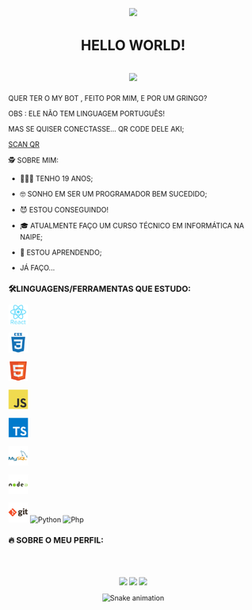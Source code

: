 <div id="header" align="center">

  <img src="https://telegra.ph/file/2374532682a1f74093351.jpg" width="100"/>

</div>

<h1 align="center">

  HELLO WORLD!

  <img src="https://media.giphy.com/media/hvRJCLFzcasrR4ia7z/giphy.gif" width="30"/>

</h1>

QUER TER O MY BOT , FEITO POR MIM, E POR UM GRINGO?

OBS : ELE NÃO TEM LINGUAGEM PORTUGUÊS!

MAS SE QUISER CONECTASSE... QR CODE DELE AKI;

[SCAN QR](https://levanter.onrender.com/md)

 🕵️ SOBRE MIM:  

 

 -  🙅🏽‍♂️ TENHO 19 ANOS;

 -  🤓 SONHO EM SER UM PROGRAMADOR BEM SUCEDIDO;

 - 😈 ESTOU CONSEGUINDO!

 -  🎓 ATUALMENTE FAÇO UM CURSO TÉCNICO EM INFORMÁTICA NA NAIPE;

 - 🧠 ESTOU APRENDENDO;

 - JÁ FAÇO... 

### :hammer_and_wrench:LINGUAGENS/FERRAMENTAS QUE ESTUDO:

  <img src="https://github.com/devicons/devicon/blob/master/icons/react/react-original-wordmark.svg" title="React" alt="React" width="40" height="40"/>&nbsp;

  <img src="https://github.com/devicons/devicon/blob/master/icons/css3/css3-plain-wordmark.svg"  title="CSS3" alt="CSS" width="40" height="40"/>&nbsp;

  <img src="https://github.com/devicons/devicon/blob/master/icons/html5/html5-original.svg" title="HTML5" alt="HTML" width="40" height="40"/>&nbsp;

  <img src="https://github.com/devicons/devicon/blob/master/icons/javascript/javascript-original.svg" title="JavaScript" alt="JavaScript" width="40" height="40"/>&nbsp;

  <img src="https://raw.githubusercontent.com/devicons/devicon/master/icons/typescript/typescript-plain.svg" title="JavaScript" alt="JavaScript" width="40" height="40"/>&nbsp;

  <img src="https://github.com/devicons/devicon/blob/master/icons/mysql/mysql-original-wordmark.svg" title="mysql"  alt="mysql" width="40" height="40"/>&nbsp;

  <img src="https://github.com/devicons/devicon/blob/master/icons/nodejs/nodejs-original-wordmark.svg" title="nodejs" alt="nodejs" width="40" height="40"/>&nbsp;

  <img src="https://github.com/devicons/devicon/blob/master/icons/git/git-original-wordmark.svg" title="Git" alt="Git" width="40" height="40"/>

  <img src="https://cdn.jsdelivr.net/gh/devicons/devicon/icons/python/python-original-wordmark.svg" title="Python" alt="Python" width="40" height="40"/>

  <img src="https://cdn.jsdelivr.net/gh/devicons/devicon/icons/php/php-original.svg" title="Php" alt="Php" width="40" height="40"/> 
</div>

 ### :fire: SOBRE O MEU PERFIL:

<br><br>

<div align="center">

  <img height="180em" src="https://github-readme-streak-stats.herokuapp.com?user=alizin-dev&theme=dark&hide_border=false&date_format=j%20M%5B%20Y%5D&locale=pt-br">

  <img height="180em" src="https://github-readme-stats.vercel.app/api?username=alizin-dev&show_icons=true&theme=dark&include_all_commits=true&count_private=true"/>

  <img height="180em" src="https://github-readme-stats.vercel.app/api/top-langs/?username=alizin-dev&layout=compact&langs_count=4&theme=dark"/>

  

  

  ![Snake animation](https://github.com/Supraofc/Supraofc/blob/output/github-contribution-grid-snake.svg)

  

</div>




